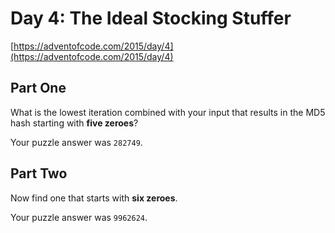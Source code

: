 # Day 4: The Ideal Stocking Stuffer

[https://adventofcode.com/2015/day/4](https://adventofcode.com/2015/day/4)

## Part One

What is the lowest iteration combined with your input that results in the MD5 hash starting with **five zeroes**?

Your puzzle answer was `282749`.

## Part Two

Now find one that starts with **six zeroes**.

Your puzzle answer was `9962624`.
